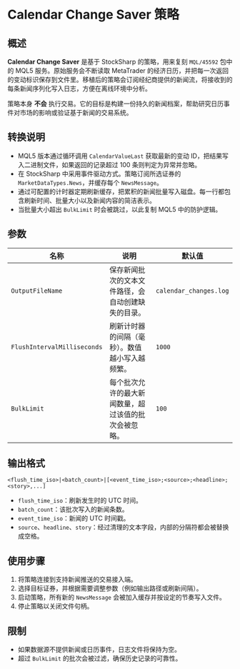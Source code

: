 # Calendar Change Saver 策略

## 概述
**Calendar Change Saver** 是基于 StockSharp 的策略，用来复刻 `MQL/45592` 包中的 MQL5 服务。原始服务会不断读取 MetaTrader 的经济日历，并把每一次返回的变动标识保存到文件里。移植后的策略会订阅经纪商提供的新闻流，将接收到的每条新闻序列化写入日志，方便在离线环境中分析。

策略本身 **不会** 执行交易。它的目标是构建一份持久的新闻档案，帮助研究日历事件对市场的影响或验证基于新闻的交易系统。

## 转换说明
- MQL5 版本通过循环调用 `CalendarValueLast` 获取最新的变动 ID，把结果写入二进制文件，如果返回的记录超过 100 条则判定为异常并忽略。
- 在 StockSharp 中采用事件驱动方式。策略订阅所选证券的 `MarketDataTypes.News`，并缓存每个 `NewsMessage`。
- 通过可配置的计时器定期刷新缓存，把累积的新闻批量写入磁盘。每一行都包含刷新时间、批量大小以及新闻内容的简洁表示。
- 当批量大小超出 `BulkLimit` 时会被跳过，以此复制 MQL5 中的防护逻辑。

## 参数
| 名称 | 说明 | 默认值 |
| --- | --- | --- |
| `OutputFileName` | 保存新闻批次的文本文件路径，会自动创建缺失的目录。 | `calendar_changes.log` |
| `FlushIntervalMilliseconds` | 刷新计时器的间隔（毫秒）。数值越小写入越频繁。 | `1000` |
| `BulkLimit` | 每个批次允许的最大新闻数量，超过该值的批次会被忽略。 | `100` |

## 输出格式
```
<flush_time_iso>|<batch_count>|[<event_time_iso>;<source>;<headline>;<story>,...]
```
- `flush_time_iso`：刷新发生时的 UTC 时间。
- `batch_count`：该批次写入的新闻条数。
- `event_time_iso`：新闻的 UTC 时间戳。
- `source`、`headline`、`story`：经过清理的文本字段，内部的分隔符都会被替换成空格。

## 使用步骤
1. 将策略连接到支持新闻推送的交易接入端。
2. 选择目标证券，并根据需要调整参数（例如输出路径或刷新间隔）。
3. 启动策略，所有新的 `NewsMessage` 会被加入缓存并按设定的节奏写入文件。
4. 停止策略以关闭文件句柄。

## 限制
- 如果数据源不提供新闻或日历事件，日志文件将保持为空。
- 超过 `BulkLimit` 的批次会被过滤，确保历史记录的可靠性。

